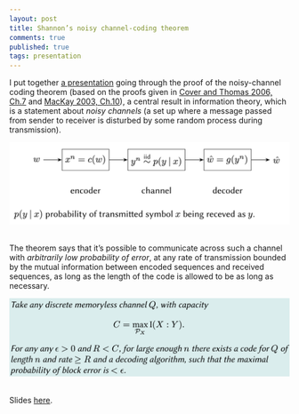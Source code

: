 ```yaml
---
layout: post
title: Shannon’s noisy channel-coding theorem
comments: true
published: true 
tags: presentation
---
```

I put together [a presentation](/assets/pdfs/2020.12.16-noisy_channel_coding-handout.pdf) going through the proof of the noisy-channel coding theorem (based on the proofs given in [Cover and Thomas 2006, Ch.7](https://archive.org/details/ElementsOfInformationTheory2ndEd/page/n225) and [MacKay 2003, Ch.10](http://www.inference.org.uk/mackay/itprnn/ps/161.173.pdf)), a central result in information theory, which is a statement about _noisy channels_ (a set up where a message passed from sender to receiver is disturbed by some random process during transmission).


<div style="text-align: center;"><img width="600" src="/assets/2020-12-16-noisy-channel.png"></div><br/>


The theorem says that it’s possible to communicate across such a channel with _arbitrarily low probability of error_, at any rate of transmission bounded by the mutual information between encoded sequences and received sequences, as long as the length of the code is allowed to be as long as necessary.  
<div style="text-align: center;"><img width="600" src="/assets/2020-12-16-noisy-channel-coding-theorem.png"></div><br/>

Slides [here](/assets/pdfs/2020.12.16-noisy_channel_coding-handout.pdf).